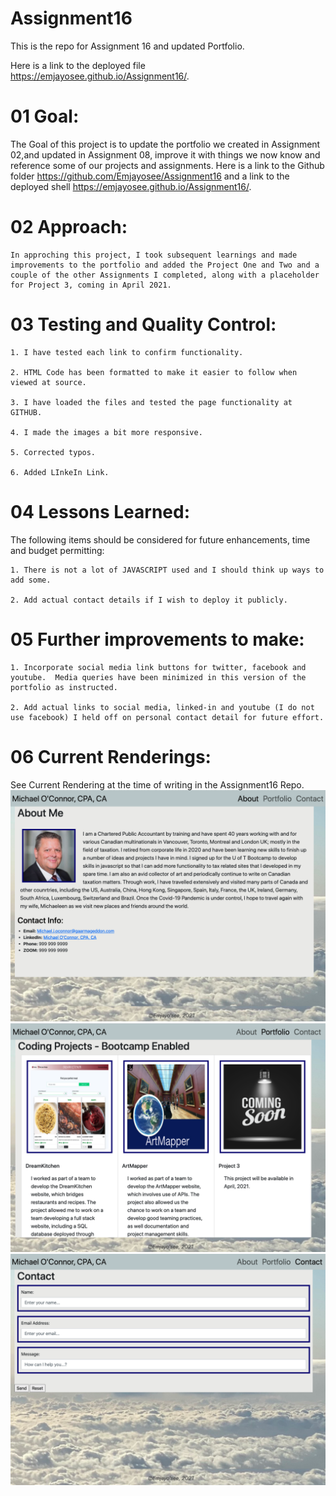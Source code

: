 # Assignment16
This is the repo for Assignment 16 and updated Portfolio.

Here is a link to the deployed file https://emjayosee.github.io/Assignment16/.


# 01 Goal:

 The Goal of this project is to update the portfolio we created in Assignment 02,and updated in Assignment 08, improve it with things we now know and reference some of our projects and assignments. Here is a link to the Github folder https://github.com/Emjayosee/Assignment16 and a link to the deployed shell https://emjayosee.github.io/Assignment16/.


# 02 Approach:

    In approching this project, I took subsequent learnings and made improvements to the portfolio and added the Project One and Two and a couple of the other Assignments I completed, along with a placeholder for Project 3, coming in April 2021.


# 03 Testing and Quality Control:

    1. I have tested each link to confirm functionality.

    2. HTML Code has been formatted to make it easier to follow when viewed at source.

    3. I have loaded the files and tested the page functionality at GITHUB.

    4. I made the images a bit more responsive.

    5. Corrected typos.

    6. Added LInkeIn Link.


# 04 Lessons Learned:

The following items should be considered for future enhancements, time and budget permitting:

    1. There is not a lot of JAVASCRIPT used and I should think up ways to add some.

    2. Add actual contact details if I wish to deploy it publicly.


# 05 Further improvements to make:

    1. Incorporate social media link buttons for twitter, facebook and youtube.  Media queries have been minimized in this version of the portfolio as instructed.

    2. Add actual links to social media, linked-in and youtube (I do not use facebook) I held off on personal contact detail for future effort.


# 06 Current Renderings:

See Current Rendering at the time of writing in the Assignment16 Repo. 
![alt text](Assets/Images/About.png) 
![alt text](Assets/Images/Portfolio.png) 
![alt text](Assets/Images/Contact.png) 